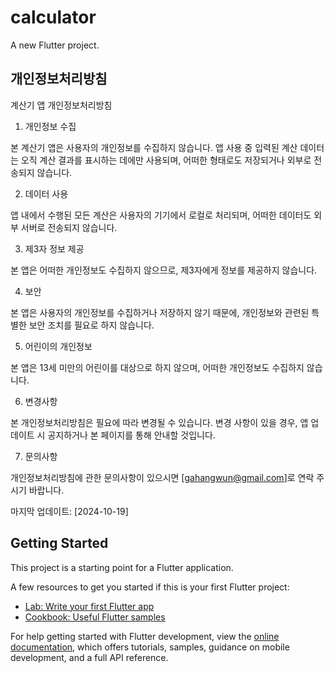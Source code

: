# calculator

A new Flutter project.

## 개인정보처리방침

계산기 앱 개인정보처리방침

1. 개인정보 수집

본 계산기 앱은 사용자의 개인정보를 수집하지 않습니다. 앱 사용 중 입력된 계산 데이터는 오직 계산 결과를 표시하는 데에만 사용되며, 어떠한 형태로도 저장되거나 외부로 전송되지 않습니다.

2. 데이터 사용

앱 내에서 수행된 모든 계산은 사용자의 기기에서 로컬로 처리되며, 어떠한 데이터도 외부 서버로 전송되지 않습니다.

3. 제3자 정보 제공

본 앱은 어떠한 개인정보도 수집하지 않으므로, 제3자에게 정보를 제공하지 않습니다.

4. 보안

본 앱은 사용자의 개인정보를 수집하거나 저장하지 않기 때문에, 개인정보와 관련된 특별한 보안 조치를 필요로 하지 않습니다.

5. 어린이의 개인정보

본 앱은 13세 미만의 어린이를 대상으로 하지 않으며, 어떠한 개인정보도 수집하지 않습니다.

6. 변경사항

본 개인정보처리방침은 필요에 따라 변경될 수 있습니다. 변경 사항이 있을 경우, 앱 업데이트 시 공지하거나 본 페이지를 통해 안내할 것입니다.

7. 문의사항

개인정보처리방침에 관한 문의사항이 있으시면 [gahangwun@gmail.com]로 연락 주시기 바랍니다.

마지막 업데이트: [2024-10-19]

## Getting Started

This project is a starting point for a Flutter application.

A few resources to get you started if this is your first Flutter project:

- [Lab: Write your first Flutter app](https://docs.flutter.dev/get-started/codelab)
- [Cookbook: Useful Flutter samples](https://docs.flutter.dev/cookbook)

For help getting started with Flutter development, view the
[online documentation](https://docs.flutter.dev/), which offers tutorials,
samples, guidance on mobile development, and a full API reference.
